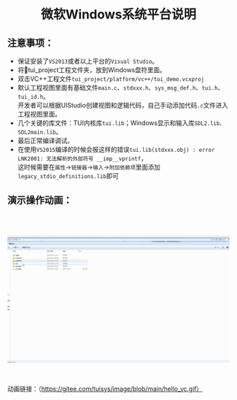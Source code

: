 <h1 align="center"> 微软Windows系统平台说明 </h1>

## 注意事项：
* 保证安装了`VS2013`或者以上平台的`Visual Studio`。
* 将:file_folder:tui_project工程文件夹，放到Windows盘符里面。
* 双击VC++工程文件`tui_project/platform/vc++/tui_demo.vcxproj`
* 默认工程视图里面有基础文件`main.c`、`stdxxx.h`、`sys_msg_def.h`、`tui.h`、`tui_id.h`。<br>
开发者可以根据UIStudio创建视图和逻辑代码，自己手动添加代码`.c`文件进入工程视图里面。
* 几个关键的库文件：TUI内核库`tui.lib`；Windows显示和输入库`SDL2.lib、SDL2main.lib`。
* 最后正常编译调试。
* 在使用`VS2015`编译的时候会报这样的错误`tui.lib(stdxxx.obj) : error LNK2001: 无法解析的外部符号 __imp__vprintf`，<br>
这时候需要在`属性`->`链接器`->`输入`->`附加依赖项`里面添加`legacy_stdio_definitions.lib`即可

## 演示操作动画：
<br>
<br>
<p align="center">
<img src="https://raw.githubusercontent.com/TUISYS/image/main/hello_vc.gif">
</p>
<br>

动画链接：（https://gitee.com/tuisys/image/blob/main/hello_vc.gif）


